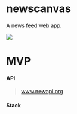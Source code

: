 # newscanvas  
A news feed web app.

![](https://www.pixeden.com/media/k2/galleries/787/001-daily-news-paper-presentation-cover-back-mockup-brand-editorial-psd.jpg)

# MVP

#### API
> www.newapi.org

#### Stack
